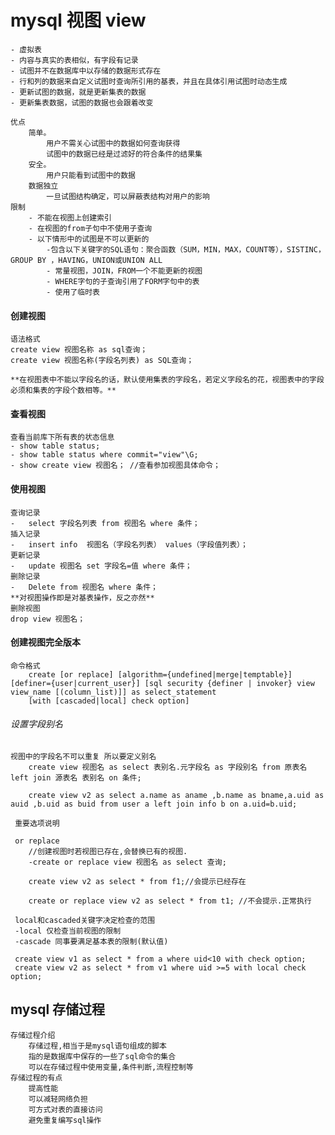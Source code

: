 # mysql 视图 view
	- 虚拟表
	- 内容与真实的表相似，有字段有记录
	- 试图并不在数据库中以存储的数据形式存在
	- 行和列的数据来自定义试图时查询所引用的基表，并且在具体引用试图时动态生成
	- 更新试图的数据，就是更新集表的数据
	- 更新集表数据，试图的数据也会跟着改变
	
    优点
    	简单。
        	用户不需关心试图中的数据如何查询获得
            试图中的数据已经是过滤好的符合条件的结果集
        安全。
        	用户只能看到试图中的数据
        数据独立
        	一旦试图结构确定，可以屏蔽表结构对用户的影响	
    限制
    	- 不能在视图上创建索引
    	- 在视图的from子句中不使用子查询
    	- 以下情形中的试图是不可以更新的
    		-包含以下关键字的SQL语句：聚合函数（SUM，MIN，MAX，COUNT等），SISTINC，GROUP BY ，HAVING，UNION或UNION ALL
            - 常量视图，JOIN，FROM一个不能更新的视图
            - WHERE字句的子查询引用了FORM字句中的表
            - 使用了临时表
            
            
            
#### 创建视图
	语法格式
    create view 视图名称 as sql查询；
    create view 视图名称(字段名列表) as SQL查询；
    
    **在视图表中不能以字段名的话，默认使用集表的字段名，若定义字段名的花，视图表中的字段必须和集表的字段个数相等。**
    
    
#### 查看视图
	查看当前库下所有表的状态信息
    - show table status;
    - show table status where commit="view"\G;
    - show create view 视图名； //查看参加视图具体命令；
#### 使用视图
	查询记录
    -	select 字段名列表 from 视图名 where 条件；
    插入记录
    -	insert info  视图名（字段名列表） values（字段值列表）；
    更新记录
    -	update 视图名 set 字段名=值 where 条件；
    删除记录
    -	Delete from 视图名 where 条件；
    **对视图操作即是对基表操作，反之亦然**
    删除视图
    drop view 视图名；
    
#### 创建视图完全版本
	命令格式
    	create [or replace] [algorithm={undefined|merge|temptable}] [definer={user|current_user}] [sql security {definer | invoker} view view_name [(column_list)]] as select_statement
        [with [cascaded|local] check option]
        
###### 设置字段别名
	
    视图中的字段名不可以重复 所以要定义别名
    	create view 视图名 as select 表别名.元字段名 as 字段别名 from 原表名 left join 源表名 表别名 on 条件;
        
        create view v2 as select a.name as aname ,b.name as bname,a.uid as auid ,b.uid as buid from user a left join info b on a.uid=b.uid;
        
     重要选项说明
     
     or replace
     	//创建视图时若视图已存在,会替换已有的视图.
        -create or replace view 视图名 as select 查询;
        
        create view v2 as select * from f1;//会提示已经存在
        
        create or replace view v2 as select * from t1; //不会提示.正常执行
        
     local和cascaded关键字决定检查的范围
     -local 仅检查当前视图的限制
     -cascade 同事要满足基本表的限制(默认值)
     
     create view v1 as select * from a where uid<10 with check option;
     create view v2 as select * from v1 where uid >=5 with local check option;
     
     
     
     
## mysql 存储过程
	
	存储过程介绍
    	存储过程,相当于是mysql语句组成的脚本
        指的是数据库中保存的一些了sql命令的集合
        可以在存储过程中使用变量,条件判断,流程控制等
    存储过程的有点
    	提高性能
        可以减轻网络负担
        可方式对表的直接访问
        避免重复编写sql操作
        
        
        